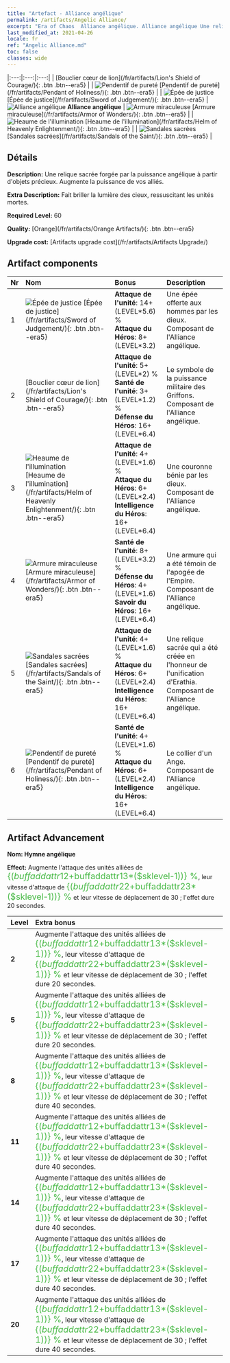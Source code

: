 ```yaml
---
title: "Artefact - Alliance angélique"
permalink: /artifacts/Angelic Alliance/
excerpt: "Era of Chaos  Alliance angélique. Alliance angélique Une relique sacrée forgée par la puissance angélique à partir d'objets précieux. Augmente la puissance de vos alliés."
last_modified_at: 2021-04-26
locale: fr
ref: "Angelic Alliance.md"
toc: false
classes: wide
---
```


  |:---:|:---:|:---:| 
  |  [Bouclier cœur de lion](/fr/artifacts/Lion's Shield of Courage/){: .btn .btn--era5} |   | ![Pendentif de pureté](/images/t/artifact_40416.png) [Pendentif de pureté](/fr/artifacts/Pendant of Holiness/){: .btn .btn--era5} | 
  | ![Épée de justice](/images/t/artifact_40411.png) [Épée de justice](/fr/artifacts/Sword of Judgement/){: .btn .btn--era5} | ![Alliance angélique](/images/t/icon_artifact_41.png) **Alliance angélique** | ![Armure miraculeuse](/images/t/artifact_40414.png) [Armure miraculeuse](/fr/artifacts/Armor of Wonders/){: .btn .btn--era5} | 
  | ![Heaume de l'illumination](/images/t/artifact_40413.png) [Heaume de l'illumination](/fr/artifacts/Helm of Heavenly Enlightenment/){: .btn .btn--era5} |   | ![Sandales sacrées](/images/t/artifact_40415.png) [Sandales sacrées](/fr/artifacts/Sandals of the Saint/){: .btn .btn--era5} | 


## Détails

 **Description:** Une relique sacrée forgée par la puissance angélique à partir d'objets précieux. Augmente la puissance de vos alliés.

 **Extra Description:** Fait briller la lumière des cieux, ressuscitant les unités mortes.

 **Required Level:** 60

 **Quality:** [Orange](/fr/artifacts/Orange Artifacts/){: .btn .btn--era5}

 **Upgrade cost:** [Artifacts upgrade cost](/fr/artifacts/Artifacts Upgrade/)



## Artifact components

  | Nr |    Nom    |   Bonus | Description | 
  |:---|:-----------|:--------|:------------| 
  | 1 | ![Épée de justice](/images/t/artifact_40411.png) [Épée de justice](/fr/artifacts/Sword of Judgement/){: .btn .btn--era5} | **Attaque de l'unité**: 14+(LEVEL\*5.6) %<br/>**Attaque du Héros**: 8+(LEVEL\*3.2) | Une épée offerte aux hommes par les dieux. Composant de l'Alliance angélique. | 
  | 2 | [Bouclier cœur de lion](/fr/artifacts/Lion's Shield of Courage/){: .btn .btn--era5} | **Attaque de l'unité**: 5+(LEVEL\*2) %<br/>**Santé de l'unité**: 3+(LEVEL\*1.2) %<br/>**Défense du Héros**: 16+(LEVEL\*6.4) | Le symbole de la puissance militaire des Griffons. Composant de l'Alliance angélique. | 
  | 3 | ![Heaume de l'illumination](/images/t/artifact_40413.png) [Heaume de l'illumination](/fr/artifacts/Helm of Heavenly Enlightenment/){: .btn .btn--era5} | **Attaque de l'unité**: 4+(LEVEL\*1.6) %<br/>**Attaque du Héros**: 6+(LEVEL\*2.4)<br/>**Intelligence du Héros**: 16+(LEVEL\*6.4) | Une couronne bénie par les dieux. Composant de l'Alliance angélique. | 
  | 4 | ![Armure miraculeuse](/images/t/artifact_40414.png) [Armure miraculeuse](/fr/artifacts/Armor of Wonders/){: .btn .btn--era5} | **Santé de l'unité**: 8+(LEVEL\*3.2) %<br/>**Défense du Héros**: 4+(LEVEL\*1.6)<br/>**Savoir du Héros**: 16+(LEVEL\*6.4) | Une armure qui a été témoin de l'apogée de l'Empire. Composant de l'Alliance angélique. | 
  | 5 | ![Sandales sacrées](/images/t/artifact_40415.png) [Sandales sacrées](/fr/artifacts/Sandals of the Saint/){: .btn .btn--era5} | **Attaque de l'unité**: 4+(LEVEL\*1.6) %<br/>**Attaque du Héros**: 6+(LEVEL\*2.4)<br/>**Intelligence du Héros**: 16+(LEVEL\*6.4) | Une relique sacrée qui a été créée en l'honneur de l'unification d'Erathia. Composant de l'Alliance angélique. | 
  | 6 | ![Pendentif de pureté](/images/t/artifact_40416.png) [Pendentif de pureté](/fr/artifacts/Pendant of Holiness/){: .btn .btn--era5} | **Santé de l'unité**: 4+(LEVEL\*1.6) %<br/>**Attaque du Héros**: 6+(LEVEL\*2.4)<br/>**Intelligence du Héros**: 16+(LEVEL\*6.4) | Le collier d'un Ange. Composant de l'Alliance angélique. | 


## Artifact Advancement

 **Nom: Hymne angélique**

 **Effect:** Augmente l'attaque des unités alliées de <span style="color: #48b946;font-size:20px">{($buffaddattr12+$buffaddattr13*($sklevel-1))} %</span>, leur vitesse d'attaque de <span style="color: #48b946;font-size:20px">{($buffaddattr22+$buffaddattr23*($sklevel-1))} %</span> et leur vitesse de déplacement de 30 ; l'effet dure 20 secondes.

  |  Level  |    Extra bonus  | 
  |:--------|:----------------| 
  | **2** | Augmente l'attaque des unités alliées de <span style="color: #48b946;font-size:20px">{($buffaddattr12+$buffaddattr13*($sklevel-1))} %</span>, leur vitesse d'attaque de <span style="color: #48b946;font-size:20px">{($buffaddattr22+$buffaddattr23*($sklevel-1))} %</span> et leur vitesse de déplacement de 30 ; l'effet dure 20 secondes. | 
  | **5** | Augmente l'attaque des unités alliées de <span style="color: #48b946;font-size:20px">{($buffaddattr12+$buffaddattr13*($sklevel-1))} %</span>, leur vitesse d'attaque de <span style="color: #48b946;font-size:20px">{($buffaddattr22+$buffaddattr23*($sklevel-1))} %</span> et leur vitesse de déplacement de 30 ; l'effet dure 20 secondes. | 
  | **8** | Augmente l'attaque des unités alliées de <span style="color: #48b946;font-size:20px">{($buffaddattr12+$buffaddattr13*($sklevel-1))} %</span>, leur vitesse d'attaque de <span style="color: #48b946;font-size:20px">{($buffaddattr22+$buffaddattr23*($sklevel-1))} %</span> et leur vitesse de déplacement de 30 ; l'effet dure 40 secondes. | 
  | **11** | Augmente l'attaque des unités alliées de <span style="color: #48b946;font-size:20px">{($buffaddattr12+$buffaddattr13*($sklevel-1))} %</span>, leur vitesse d'attaque de <span style="color: #48b946;font-size:20px">{($buffaddattr22+$buffaddattr23*($sklevel-1))} %</span> et leur vitesse de déplacement de 30 ; l'effet dure 40 secondes. | 
  | **14** | Augmente l'attaque des unités alliées de <span style="color: #48b946;font-size:20px">{($buffaddattr12+$buffaddattr13*($sklevel-1))} %</span>, leur vitesse d'attaque de <span style="color: #48b946;font-size:20px">{($buffaddattr22+$buffaddattr23*($sklevel-1))} %</span> et leur vitesse de déplacement de 30 ; l'effet dure 40 secondes. | 
  | **17** | Augmente l'attaque des unités alliées de <span style="color: #48b946;font-size:20px">{($buffaddattr12+$buffaddattr13*($sklevel-1))} %</span>, leur vitesse d'attaque de <span style="color: #48b946;font-size:20px">{($buffaddattr22+$buffaddattr23*($sklevel-1))} %</span> et leur vitesse de déplacement de 30 ; l'effet dure 40 secondes. | 
  | **20** | Augmente l'attaque des unités alliées de <span style="color: #48b946;font-size:20px">{($buffaddattr12+$buffaddattr13*($sklevel-1))} %</span>, leur vitesse d'attaque de <span style="color: #48b946;font-size:20px">{($buffaddattr22+$buffaddattr23*($sklevel-1))} %</span> et leur vitesse de déplacement de 30 ; l'effet dure 40 secondes. | 
